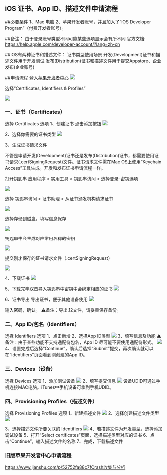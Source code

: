 ## iOS 证书、App ID、描述文件申请流程

##必要条件
1、Mac 电脑
2、苹果开发者账号，并且加入了“iOS Developer Program”（付费开发者账号）。

##备注：
由于登录账号类型不同可能某些选项显示会有所不同
官方文档: https://help.apple.com/developer-account/?lang=zh-cn

##iOS有两种证书和描述文件：
证书类型使用场景
开发(Development)证书和描述文件用于开发测试
发布(Distribution)证书和描述文件用于提交Appstore、企业发布(企业账号)

##申请流程
登入[苹果开发者中心](https://developer.apple.com/ "苹果开发者中心")
![](http://106.39.97.163:58090/uploads/201911/mobileapp/attach_15d73625f2b2411c.png)

选择“Certificates, Identifiers & Profiles”

![](http://106.39.97.163:58090/uploads/201911/mobileapp/attach_15d7364f1cfbd43c.png)

### 一、证书（Certificates）
选择 Certificates 选项
1、创建证书
点击添加按钮
![](http://106.39.97.163:58090/uploads/201911/mobileapp/attach_15d74165c14c84fc.png)

2、选择你需要的证书类型
![](http://106.39.97.163:58090/uploads/201911/mobileapp/attach_15d736c0a5715adc.png)

3、生成证书请求文件

不管是申请开发(Development)证书还是发布(Distribution)证书，都需要使用证书请求(.certSigningRequest)文件。证书请求文件需在Mac OS上使用“Keychain Access”工具生成。开发和发布证书申请流程一样。

打开钥匙串 应用程序 > 实用工具 > 钥匙串访问 > 选择登录-密钥选项

![](http://106.39.97.163:58090/uploads/201911/mobileapp/attach_15d73742c1eb1478.png)

选择 钥匙串访问 > 证书助理 > 从证书颁发机构请求证书

![](http://106.39.97.163:58090/uploads/201911/mobileapp/attach_15d7376cf5e3c908.png)

选择存储到磁盘，填写信息保存

![](http://106.39.97.163:58090/uploads/201911/mobileapp/attach_15d737cfe9a6141c.png)

钥匙串中会生成对应常用名称的密钥

![](http://106.39.97.163:58090/uploads/201911/mobileapp/attach_15d737eca9a81654.png)

提交刚才保存的证书请求文件（.certSigningRequest）

![](http://106.39.97.163:58090/uploads/201911/mobileapp/attach_15d736d85c0e30c8.png)

4、下载证书
![](http://106.39.97.163:58090/uploads/201911/mobileapp/attach_15d7386fc7479634.png)

5、下载完毕双击导入钥匙串中密钥中会绑定相应的证书
![](http://106.39.97.163:58090/uploads/201911/mobileapp/attach_15d7382bda6d0260.png)

6、证书导出
导出证书，便于其他设备使用
![](http://106.39.97.163:58090/uploads/201911/mobileapp/attach_15d740f9529c9f68.png)

输入密码，确认。
⚠️备注：导出.12文件，请妥善保存备份。

### 二、App ID/包名（Identifiers）
选择 Identifiers 选项
1、点击新增
2、选择App ID类型
![](http://106.39.97.163:58090/uploads/201911/mobileapp/attach_15d73a6ff8a2cecc.png)
3、填写信息及功能
⚠️备注：由于某些功能不支持通配符包名，App ID 尽可能不要使用通配符形式。
![](http://106.39.97.163:58090/uploads/201911/mobileapp/attach_15d73f65bc4819dc.png)
4、设置完成后选择“Continue”，确认后选择“Submit”提交，再次确认就可以在“Identifiers"页面看到刚创建的App ID。

### 三、Devices（设备）
选择 Devices 选项
1、添加测试设备
![](http://106.39.97.163:58090/uploads/201911/mobileapp/attach_15d73fe4c9ee7f84.png)
2、填写提交信息
![](http://106.39.97.163:58090/uploads/201911/mobileapp/attach_15d73fe795ffedcc.png)
设备UDID可通过手机连接MAC电脑。iTunes中手机设备可拿到手机UDID。

### 四、Provisioning Profiles（描述文件）
选择 Provisioning Profiles 选项
1、新建描述文件
![](http://106.39.97.163:58090/uploads/201911/mobileapp/attach_15d740365f73590c.png)
2、选择创建描述文件类型
![](http://106.39.97.163:58090/uploads/201911/mobileapp/attach_15d74043f9b40158.png)

3、选择描述文件所要关联的 Identifiers
![](http://106.39.97.163:58090/uploads/201911/mobileapp/attach_15d74048fea9d91c.png)
4、若描述文件为开发类型，选择添加调试设备
5、打开“Select certificates”页面，选择描述类型对应的证书
6、点击“Continue”，输入描述文件的名称
7、完成，下载描述文件

### 旧版苹果开发者中心申请流程
https://www.jianshu.com/p/52752fa88c7fCrash收集与分析
